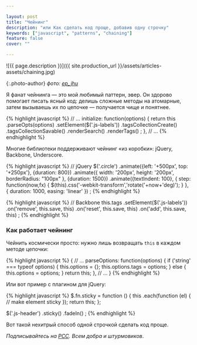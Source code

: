 ```yaml
---

layout: post
title: "Чейнинг"
description: "или Как сделать код проще, добавив одну строчку"
keywords: ["javascript", "patterns", "chaining"]
feature: false
cover: ""

---
```


![{{ page.description }}]({{ site.production_url }}/assets/articles-assets/chaining.jpg)

{:.photo-author}
_фото: [ep_jhu](https://www.flickr.com/photos/ep_jhu/)_

Я фанат чейнинга — это мой любимый паттерн, эвер. Он здорово помогает
писать ясный код: делишь сложные методы на атомарные, затем вызываешь их
по цепочке — получается чище и понятнее.

{% highlight javascript %}
// …
initialize: function(options) {
  return this
    .parseOpts(options)
    .setElement($('.js-labels'))
    .tagsCollectionCreate()
    .tagsCollectionSavable()
    .renderSearch()
    .renderTags()
  ;
},
// …
{% endhighlight %}

Многие библиотеки поддерживают чейнинг «из коробки»: jQuery, Backbone, Underscore.

{% highlight javascript %}
// jQuery
$('.circle')
  .animate({left: '+500px', top: '+250px'}, {duration: 800})
  .animate({
    width: '200px',
    height: '200px',
    borderRadius: "100px"
  }, {duration: 1500})
  .animate({textIndent: 100}, {
    step: function(now,fx) {
      $(this).css('-webkit-transform','rotate('+now+'deg)');
    }
  }, {
    duration: 1000,
    easing: 'linear'
  })
;
{% endhighlight %}

{% highlight javascript %}
// Backbone
this.tags
  .setElement($('.js-labels'))
  .on('remove', this.save, this)
  .on('reset', this.save, this)
  .on('add', this.save, this)
;
{% endhighlight %}

### Как работает чейнинг

Чейнить космически просто: нужно лишь возвращать `this` в каждом методе цепочки:

{% highlight javascript %}
{
  // ...
  parseOptions: function(options) {
    if ('string' === typeof options) {
      this.options = {};
      this.options.tags = options;
    } else {
      this.options = options;
    }
    return this;
  },
  // ...
}
{% endhighlight %}

Или вот пример с плагином для jQuery:

{% highlight javascript %}
$.fn.sticky = function () {
  this
    .each(function (el) {
      // make element sticky
    });
  return this;
};

$('.js-header')
  .sticky()
  .fadeIn()
;
{% endhighlight %}

Вот такой нехитрый способ одной строчкой сделать код проще.


_Подписывайтесь на [РСС](http://feeds.feedburner.com/anton-shuvalov/FJHar).
Всем добра и штурмовиков_.

[1]: https://www.npmjs.org/package/mocha
[2]: https://codeclimate.com/
[3]: https://coveralls.io/
[4]: https://travis-ci.org
[5]: https://www.npmjs.org/package/mocha-lcov-reporter
[6]: https://www.npmjs.org/package/coveralls
[7]: https://github.com/shuvalov-anton/to-ms
[8]: https://github.com/visionmedia/page.js
[9]: https://github.com/shuvalov-anton/microlog
[10]: https://www.npmjs.org/package/jscoverage
